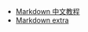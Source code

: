 
* [Markdown 中文教程](/index.php/markdown-basics 'markdown中文文档')
* [Markdown extra](/index.php/markdown-extra 'markdown中文文档')
